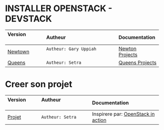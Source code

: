 # INSTALLER OPENSTACK - DEVSTACK 

| Version              | Autheur                               | Documentation                                                      |
|:---------------------|:--------------------------------------|:-------------------------------------------------------------------|
|[Newtown](./newton)   | `Autheur: Gary Uppiah`                | [Newton Projects](https://docs.openstack.org/newton/projects.html) |
|[Queens](./queens)    | `Autheur: Setra`                      | [Queens Projects](https://docs.openstack.org/queens/projects.html) |

# Creer son projet

| Version              | Autheur                               | Documentation                                                      |
|:---------------------|:--------------------------------------|:-------------------------------------------------------------------|
|[Projet](./projet)    | `Autheur: Setra`                      | Inspirere par: [OpenStack in action](https://www.manning.com/books/openstack-in-action) |

